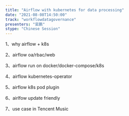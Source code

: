 ```yaml
---
title: "Airflow with kubernetes for data processing"
date: "2021-08-08T14:50:00" 
track: "workflowdatagovernance"
presenters: "栾鹏"
stype: "Chinese Session"
---
```

 1、why airflow + k8s

 2、airflow oa/rbac/web

 3、airflow run on docker/docker-compose/k8s

 4、airflow kubernetes-operator

 5、airflow k8s pod plugin

 6、airlfow update friendly

 7、use case in Tencent Music
